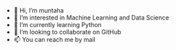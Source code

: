 - 👋 Hi, I’m muntaha
- 👀 I’m interested in Machine Learning and Data Science 
- 🌱 I’m currently learning Python
- 💞️ I’m looking to collaborate on GitHub 
- 📫 You can reach me by mail

<!---
mmuntaha/mmuntaha is a ✨ special ✨ repository because its `README.md` (this file) appears on your GitHub profile.
You can click the Preview link to take a look at your changes.
--->

